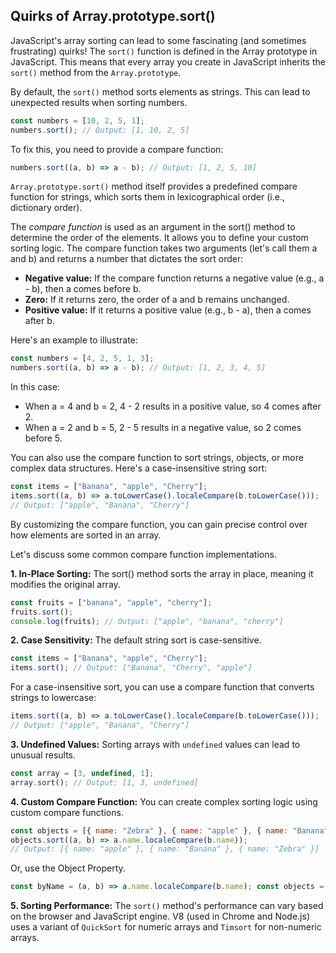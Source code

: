 Quirks of Array.prototype.sort()
---

JavaScript's array sorting can lead to some fascinating (and sometimes frustrating) quirks! 
The `sort()` function is defined in the Array prototype in JavaScript. This means that every array you create in JavaScript inherits the `sort()` method from the `Array.prototype`.

By default, the `sort()` method sorts elements as strings. This can lead to unexpected results when sorting numbers.
```js
const numbers = [10, 2, 5, 1];
numbers.sort(); // Output: [1, 10, 2, 5]
```

To fix this, you need to provide a compare function:
```js
numbers.sort((a, b) => a - b); // Output: [1, 2, 5, 10]
```
`Array.prototype.sort()` method itself provides a predefined compare function for strings, which sorts them in lexicographical order (i.e., dictionary order). 

The <i>compare function</i> is used as an argument in the sort() method to determine the order of the elements. It allows you to define your custom sorting logic. The compare function takes two arguments (let's call them a and b) and returns a number that dictates the sort order:
<ul>
    <li><b>Negative value:</b> If the compare function returns a negative value (e.g., a - b), then a comes before b.</li>
    <li><b>Zero:</b> If it returns zero, the order of a and b remains unchanged.</li>
    <li><b>Positive value:</b> If it returns a positive value (e.g., b - a), then a comes after b.</li>
</ul>

Here's an example to illustrate:
```js
const numbers = [4, 2, 5, 1, 3];
numbers.sort((a, b) => a - b); // Output: [1, 2, 3, 4, 5]
```
In this case:
<ul>
    <li>When a = 4 and b = 2, 4 - 2 results in a positive value, so 4 comes after 2.</li>
    <li>When a = 2 and b = 5, 2 - 5 results in a negative value, so 2 comes before 5.</li>
</ul>

You can also use the compare function to sort strings, objects, or more complex data structures. Here's a case-insensitive string sort:
```js
const items = ["Banana", "apple", "Cherry"];
items.sort((a, b) => a.toLowerCase().localeCompare(b.toLowerCase()));
// Output: ["apple", "Banana", "Cherry"]
```
By customizing the compare function, you can gain precise control over how elements are sorted in an array.

Let's discuss some common compare function implementations.

**1. In-Place Sorting:** The sort() method sorts the array in place, meaning it modifies the original array.
```js
const fruits = ["banana", "apple", "cherry"];
fruits.sort();
console.log(fruits); // Output: ["apple", "banana", "cherry"]
```
**2. Case Sensitivity:** The default string sort is case-sensitive.
```js
const items = ["Banana", "apple", "Cherry"];
items.sort(); // Output: ["Banana", "Cherry", "apple"]
```
For a case-insensitive sort, you can use a compare function that converts strings to lowercase:
```js
items.sort((a, b) => a.toLowerCase().localeCompare(b.toLowerCase()));
// Output: ["apple", "Banana", "Cherry"]
```
**3. Undefined Values:** Sorting arrays with `undefined` values can lead to unusual results.
```js
const array = [3, undefined, 1];
array.sort(); // Output: [1, 3, undefined]
```
**4. Custom Compare Function:** You can create complex sorting logic using custom compare functions.
```js
const objects = [{ name: "Zebra" }, { name: "apple" }, { name: "Banana" }];
objects.sort((a, b) => a.name.localeCompare(b.name));
// Output: [{ name: "apple" }, { name: "Banana" }, { name: "Zebra" }]
```
Or, use the Object Property.
```js
const byName = (a, b) => a.name.localeCompare(b.name); const objects = [{ name: "Zebra" }, { name: "apple" }, { name: "Banana" }]; objects.sort(byName); // Output: [{ name: "apple" }, { name: "Banana" }, { 
```

**5. Sorting Performance:** The `sort()` method's performance can vary based on the browser and JavaScript engine. V8 (used in Chrome and Node.js) uses a variant of `QuickSort` for numeric arrays and `Timsort` for non-numeric arrays.
